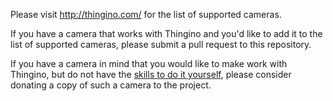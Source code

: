 Please visit <http://thingino.com/> for the list of supported cameras.

If you have a camera that works with Thingino and you'd like to add it to the list of supported cameras, please submit a pull request to this repository.

If you have a camera in mind that you would like to make work with Thingino, but do not have the [skills to do it yourself](Porting-Guide), please consider donating a copy of such a camera to the project.